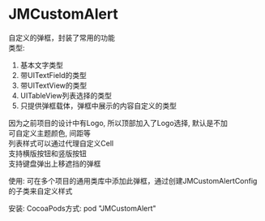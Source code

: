 # JMCustomAlert
自定义的弹框，封装了常用的功能  
类型:  
1. 基本文字类型  
2. 带UITextField的类型  
3. 带UITextView的类型  
4. UITableView列表选择的类型  
5. 只提供弹框载体，弹框中展示的内容自定义的类型  
  
  
因为之前项目的设计中有Logo, 所以顶部加入了Logo选择, 默认是不加  
可自定义主题颜色, 间距等  
列表样式可以通过代理自定义Cell  
支持横版按钮和竖版按钮  
支持键盘弹出上移遮挡的弹框
  
使用: 可在多个项目的通用类库中添加此弹框，通过创建JMCustomAlertConfig的子类来自定义样式

安装: CocoaPods方式: pod "JMCustomAlert"
